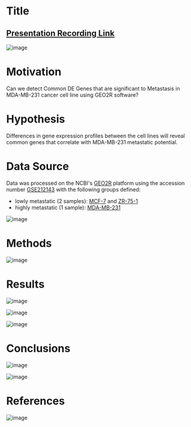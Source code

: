 # Title
## [Presentation Recording Link](https://www.youtube.com/watch?v=I0CDAxp0BTU)

![image](https://github.com/alitermos/MDA-MB-231_differential-expression-analysis/assets/38148633/c29dd4e4-0836-4178-9038-ab861a9829e3)

# Motivation
Can we detect Common DE Genes that are significant to Metastasis in MDA-MB-231 cancer cell line using GEO2R software?

# Hypothesis
Differences in gene expression profiles between the cell lines will reveal common genes that correlate with MDA-MB-231 metastatic potential.

# Data Source
Data was processed on the NCBI's [GEO2R](https://www.ncbi.nlm.nih.gov/geo/info/geo2r.html) platform using the accession number [GSE212143](https://www.ncbi.nlm.nih.gov/geo/geo2r/?acc=GSE212143) with the following groups defined:
- lowly metastatic (2 samples): [MCF-7](https://www.ncbi.nlm.nih.gov/geo/query/acc.cgi?acc=GSM6510142) and [ZR-75-1](https://www.ncbi.nlm.nih.gov/geo/query/acc.cgi?acc=GSM6510148)
- highly metastatic (1 sample): [MDA-MB-231](https://www.ncbi.nlm.nih.gov/geo/query/acc.cgi?acc=GSM6510143)
  
![image](https://github.com/alitermos/MDA-MB-231_differential-expression-analysis/assets/38148633/0ecd2341-af0b-4e7f-8dd6-c33ad616e87e)

# Methods

![image](https://github.com/alitermos/MDA-MB-231_differential-expression-analysis/assets/38148633/cabdb710-f14f-4a7a-8565-ce84dc29358d)

# Results

![image](https://github.com/alitermos/MDA-MB-231_differential-expression-analysis/assets/38148633/fa5e726c-2cae-47bc-b154-9ce52f268aad)

![image](https://github.com/alitermos/MDA-MB-231_differential-expression-analysis/assets/38148633/201d5766-ea0c-4bce-87b1-4fedf200d34f)

![image](https://github.com/alitermos/MDA-MB-231_differential-expression-analysis/assets/38148633/0a688426-6fe9-4957-9f6f-5d4b46a41283)

# Conclusions

![image](https://github.com/alitermos/MDA-MB-231_differential-expression-analysis/assets/38148633/e995a8f1-fb37-4915-8d8f-8c6c3304f2b3)

![image](https://github.com/alitermos/MDA-MB-231_differential-expression-analysis/assets/38148633/6249517c-3cbc-4785-9e5b-085f0a1a1354)

# References 

![image](https://github.com/alitermos/MDA-MB-231_differential-expression-analysis/assets/38148633/d7266a26-21f7-4304-8a30-047eb1e82c55)


